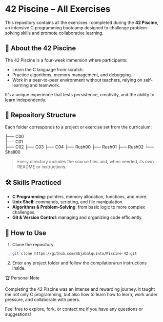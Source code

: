 # 42 Piscine – All Exercises

This repository contains all the exercises I completed during the **42 Piscine**, an intensive C programming bootcamp designed to challenge problem-solving skills and promote collaborative learning.

## 🧭 About the 42 Piscine
The 42 Piscine is a four-week immersion where participants:
- Learn the C language from scratch.
- Practice algorithms, memory management, and debugging.
- Work in a peer-to-peer environment without teachers, relying on self-learning and teamwork.

It’s a unique experience that tests persistence, creativity, and the ability to learn independently.

## 📂 Repository Structure
Each folder corresponds to a project or exercise set from the curriculum:

├── C00 <br>
├── C01 <br>
├── C02
├── C03
├── C04
├── Rush00
├── Rush01
├── Rush02
└── Shell00


> Every directory includes the source files and, when needed, its own README or instructions.

## 🛠️ Skills Practiced
- **C Programming**: pointers, memory allocation, functions, and more.
- **Unix Shell**: commands, scripting, and file manipulation.
- **Algorithms & Problem-Solving**: from basic logic to more complex challenges.
- **Git & Version Control**: managing and organizing code efficiently.

## 🚀 How to Use
1. Clone the repository:
   ```bash
   git clone https://github.com/mbjabalquinto/Piscine-42.git
2. Enter any project folder and follow the compilation/run instructions inside.

🏆 Personal Note

Completing the 42 Piscine was an intense and rewarding journey.
It taught me not only C programming, but also how to learn how to learn, work under pressure, and collaborate with peers.

Feel free to explore, fork, or contact me if you have any questions or suggestions!
